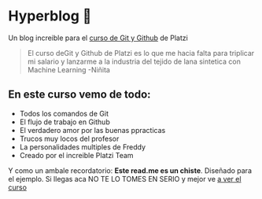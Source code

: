 # Hyperblog 💚
Un blog increible para el [curso de Git y Github](https://platzi.com/cursos/git-github/ "curso de Git y Github") de Platzi
>El curso deGit y Github de Platzi es lo que me hacia falta para triplicar mi salario y lanzarme a la industria del tejido de lana sintetica con Machine Learning
> -Niñita

## En este curso vemo de todo:
* Todos los comandos de Git
* El flujo de trabajo en Github
* El verdadero amor por las buenas ppracticas
* Trucos muy locos del profesor
* La personalidades multiples de Freddy
* Creado por el increible Platzi Team

Y como un ambale recordatorio: **Este read.me es un chiste**. Diseñado para el ejemplo. Si llegas aca NO TE LO TOMES EN SERIO y mejor ve [a ver el curso](https://platzi.com/cursos/git-github/ "a ver el curso")
